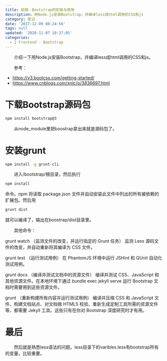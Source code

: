 ```yaml
---
title: 前端：Bootstrap的安装与使用
description: 用Node.js安装Bootstrap，并编译less成html调用的CSS和js
category: 笔记
date: '2017-12-09 08:24:56'
tags: null
updated: '2020-11-07 10:37:05'
categories:
  - 2 Frontend - Bootstrap
---
```


　　介绍一下用Node.js安装Bootstrap，并编译less成html调用的CSS和js。

　　参考：
- <https://v3.bootcss.com/getting-started/>
- <https://www.cnblogs.com/xnlc/p/3836697.html>

# 下载Bootstrap源码包

```sh
npm install bootstrap@3
```

　　从node_module里把boostrap拿出来就是源码包了。

# 安装grunt

```sh
npm install -g grunt-cli
```

　　进入/bootstrap/根目录，然后执行

```sh
npm install
```

命令。npm 将读取 package.json 文件并自动安装此文件中列出的所有被依赖的扩展包。然后用

```sh
grunt dist
```

就可以编译了，输出在boostrap/dist目录里。

　　其他命令：

grunt watch （监测文件的改变，并运行指定的 Grunt 任务）
监测 Less 源码文件的改变，并自动重新将其编译为 CSS 文件。

grunt test （运行测试用例）
在 PhantomJS 环境中运行 JSHint 和 QUnit 自动化测试用例。

grunt docs （编译并测试文档中的资源文件）
编译并测试 CSS、JavaScript 和其他资源文件。在本地环境下通过 bundle exec jekyll serve 运行 Bootstrap 文档时需要用到这些资源文件。

grunt （重新构建所有内容并运行测试用例）
编译并压缩 CSS 和 JavaScript 文件、构建文档站点、对文档做 HTML5 校验、重新生成定制工具所需的资源文件等，都需要 Jekyll 工具。这些只有在你对 Bootstrap 深度研究时才有用。

# 最后

　　然后就是熟悉less语法的问题。less目录下的varibles.less有bootstrap所有的变量，比较重要。

